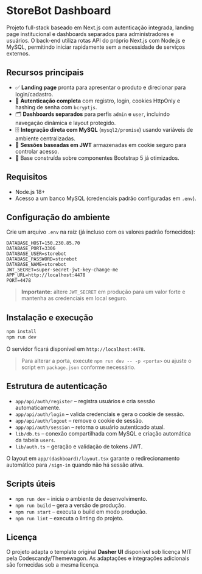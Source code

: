 # StoreBot Dashboard

Projeto full-stack baseado em Next.js com autenticação integrada, landing page institucional e dashboards separados para administradores e usuários. O back-end utiliza rotas API do próprio Next.js com Node.js e MySQL, permitindo iniciar rapidamente sem a necessidade de serviços externos.

## Recursos principais

- ✅ **Landing page** pronta para apresentar o produto e direcionar para login/cadastro.
- 🔐 **Autenticação completa** com registro, login, cookies HttpOnly e hashing de senha com `bcryptjs`.
- 🗂️ **Dashboards separados** para perfis `admin` e `user`, incluindo navegação dinâmica e layout protegido.
- 🗄️ **Integração direta com MySQL** (`mysql2/promise`) usando variáveis de ambiente centralizadas.
- 🍪 **Sessões baseadas em JWT** armazenadas em cookie seguro para controlar acesso.
- 🎨 Base construída sobre componentes Bootstrap 5 já otimizados.

## Requisitos

- Node.js 18+
- Acesso a um banco MySQL (credenciais padrão configuradas em `.env`).

## Configuração do ambiente

Crie um arquivo `.env` na raiz (já incluso com os valores padrão fornecidos):

```env
DATABASE_HOST=150.230.85.70
DATABASE_PORT=3306
DATABASE_USER=storebot
DATABASE_PASSWORD=storebot
DATABASE_NAME=storebot
JWT_SECRET=super-secret-jwt-key-change-me
APP_URL=http://localhost:4478
PORT=4478
```

> **Importante:** altere `JWT_SECRET` em produção para um valor forte e mantenha as credenciais em local seguro.

## Instalação e execução

```bash
npm install
npm run dev
```

O servidor ficará disponível em `http://localhost:4478`.

> Para alterar a porta, execute `npm run dev -- -p <porta>` ou ajuste o script em `package.json` conforme necessário.

## Estrutura de autenticação

- `app/api/auth/register` – registra usuários e cria sessão automaticamente.
- `app/api/auth/login` – valida credenciais e gera o cookie de sessão.
- `app/api/auth/logout` – remove o cookie de sessão.
- `app/api/auth/session` – retorna o usuário autenticado atual.
- `lib/db.ts` – conexão compartilhada com MySQL e criação automática da tabela `users`.
- `lib/auth.ts` – geração e validação de tokens JWT.

O layout em `app/(dashboard)/layout.tsx` garante o redirecionamento automático para `/sign-in` quando não há sessão ativa.

## Scripts úteis

- `npm run dev` – inicia o ambiente de desenvolvimento.
- `npm run build` – gera a versão de produção.
- `npm run start` – executa o build em modo produção.
- `npm run lint` – executa o linting do projeto.

## Licença

O projeto adapta o template original **Dasher UI** disponível sob licença MIT pela Codescandy/Themewagon. As adaptações e integrações adicionais são fornecidas sob a mesma licença.
